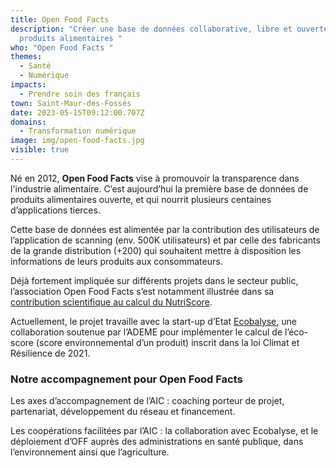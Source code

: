 ```yaml
---
title: Open Food Facts
description: "Créer une base de données collaborative, libre et ouverte sur les
  produits alimentaires "
who: "Open Food Facts "
themes:
  - Santé
  - Numérique
impacts:
  - Prendre soin des français
town: Saint-Maur-des-Fossés
date: 2023-05-15T09:12:00.707Z
domains:
  - Transformation numérique
image: img/open-food-facts.jpg
visible: true
---
```

Né en 2012, **Open Food Facts** vise à promouvoir la transparence dans l'industrie alimentaire. C’est aujourd’hui la première base de données de produits alimentaires ouverte, et qui nourrit plusieurs centaines d’applications tierces. 

Cette base de données est alimentée par la contribution des utilisateurs de l’application de scanning (env. 500K utilisateurs) et par celle des fabricants de la grande distribution (+200) qui souhaitent mettre à disposition les informations de leurs produits aux consommateurs. 

Déjà fortement impliquée sur différents projets dans le secteur public, l’association Open Food Facts s’est notamment illustrée dans sa [contribution scientifique au calcul du NutriScore](https://www.santepubliquefrance.fr/presse/2018/sante-publique-france-et-open-food-facts-s-associent-pour-renforcer-l-ouverture-des-donnees-sur-les-produits-alimentaires-et-favoriser-l-utilisatio). 

Actuellement, le projet travaille avec la start-up d’Etat [Ecobalyse](https://ecobalyse.beta.gouv.fr/), une collaboration soutenue par l’ADEME pour implémenter le calcul de l’éco-score (score environnemental d’un produit) inscrit dans la loi Climat et Résilience de 2021.

### Notre accompagnement pour Open Food Facts
Les axes d’accompagnement de l’AIC : coaching porteur de projet, partenariat, développement du réseau et financement.

Les coopérations facilitées par l’AIC : la collaboration avec Ecobalyse, et le déploiement d’OFF auprès des administrations en santé publique, dans l’environnement ainsi que l’agriculture.